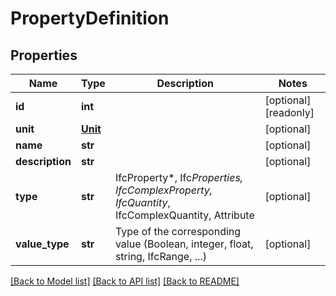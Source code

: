# PropertyDefinition

## Properties
Name | Type | Description | Notes
------------ | ------------- | ------------- | -------------
**id** | **int** |  | [optional] [readonly] 
**unit** | [**Unit**](Unit.md) |  | [optional] 
**name** | **str** |  | [optional] 
**description** | **str** |  | [optional] 
**type** | **str** | IfcProperty*, Ifc*Properties, IfcComplexProperty, IfcQuantity*, IfcComplexQuantity, Attribute | [optional] 
**value_type** | **str** | Type of the corresponding value (Boolean, integer, float, string, IfcRange, ...) | [optional] 

[[Back to Model list]](../README.md#documentation-for-models) [[Back to API list]](../README.md#documentation-for-api-endpoints) [[Back to README]](../README.md)


